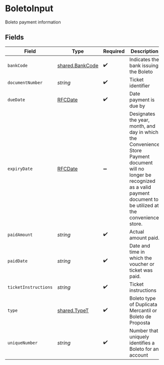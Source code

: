 # BoletoInput

Boleto payment information


## Fields

| Field                                                                                                                                                                                 | Type                                                                                                                                                                                  | Required                                                                                                                                                                              | Description                                                                                                                                                                           | Example                                                                                                                                                                               |
| ------------------------------------------------------------------------------------------------------------------------------------------------------------------------------------- | ------------------------------------------------------------------------------------------------------------------------------------------------------------------------------------- | ------------------------------------------------------------------------------------------------------------------------------------------------------------------------------------- | ------------------------------------------------------------------------------------------------------------------------------------------------------------------------------------- | ------------------------------------------------------------------------------------------------------------------------------------------------------------------------------------- |
| `bankCode`                                                                                                                                                                            | [shared.BankCode](../../models/shared/bankcode.md)                                                                                                                                    | :heavy_check_mark:                                                                                                                                                                    | Indicates the bank issuing the Boleto                                                                                                                                                 |                                                                                                                                                                                       |
| `documentNumber`                                                                                                                                                                      | *string*                                                                                                                                                                              | :heavy_check_mark:                                                                                                                                                                    | Ticket identifier                                                                                                                                                                     |                                                                                                                                                                                       |
| `dueDate`                                                                                                                                                                             | [RFCDate](../../types/rfcdate.md)                                                                                                                                                     | :heavy_check_mark:                                                                                                                                                                    | Date payment is due by                                                                                                                                                                | 2020-09-20                                                                                                                                                                            |
| `expiryDate`                                                                                                                                                                          | [RFCDate](../../types/rfcdate.md)                                                                                                                                                     | :heavy_minus_sign:                                                                                                                                                                    | Designates the year, month, and day in which the Convenience Store Payment document will no longer be recognized as a valid payment document to be utilized at the convenience store. | 2020-09-20                                                                                                                                                                            |
| `paidAmount`                                                                                                                                                                          | *string*                                                                                                                                                                              | :heavy_check_mark:                                                                                                                                                                    | Actual amount paid.                                                                                                                                                                   |                                                                                                                                                                                       |
| `paidDate`                                                                                                                                                                            | *string*                                                                                                                                                                              | :heavy_check_mark:                                                                                                                                                                    | Date and time in which the voucher or ticket was paid.                                                                                                                                | 2018-12-21T09:30:15.987Z                                                                                                                                                              |
| `ticketInstructions`                                                                                                                                                                  | *string*                                                                                                                                                                              | :heavy_check_mark:                                                                                                                                                                    | Ticket instructions                                                                                                                                                                   | Pay to maturity                                                                                                                                                                       |
| `type`                                                                                                                                                                                | [shared.TypeT](../../models/shared/typet.md)                                                                                                                                          | :heavy_check_mark:                                                                                                                                                                    | Boleto type of Duplicata Mercantil or Boleto de Proposta                                                                                                                              |                                                                                                                                                                                       |
| `uniqueNumber`                                                                                                                                                                        | *string*                                                                                                                                                                              | :heavy_check_mark:                                                                                                                                                                    | Number that uniquely identifies a Boleto for an account                                                                                                                               |                                                                                                                                                                                       |